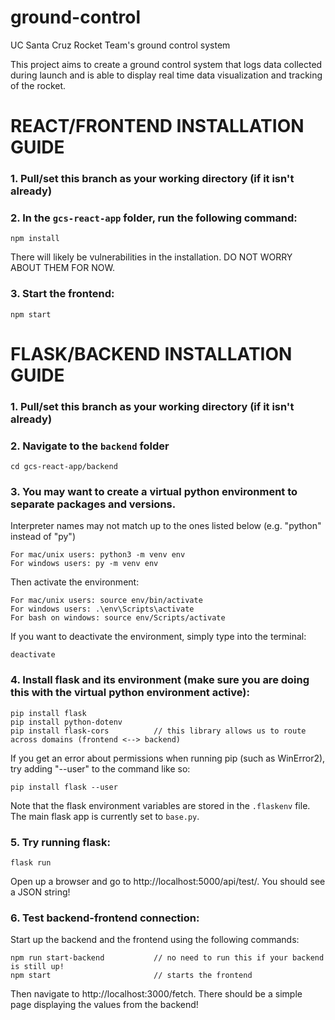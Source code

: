 # ground-control
UC Santa Cruz Rocket Team's ground control system

This project aims to create a ground control system that logs data collected during launch and is able to display real time data visualization and tracking of the rocket.

# REACT/FRONTEND INSTALLATION GUIDE

### 1. Pull/set this branch as your working directory (if it isn't already)

### 2. In the `gcs-react-app` folder, run the following command:

    npm install

There will likely be vulnerabilities in the installation. DO NOT WORRY ABOUT THEM FOR NOW.

### 3. Start the frontend:

    npm start

# FLASK/BACKEND INSTALLATION GUIDE

### 1. Pull/set this branch as your working directory (if it isn't already)

### 2. Navigate to the `backend` folder

    cd gcs-react-app/backend

### 3. You may want to create a virtual python environment to separate packages and versions.

Interpreter names may not match up to the ones listed below (e.g. "python" instead of "py")

    For mac/unix users: python3 -m venv env
    For windows users: py -m venv env

Then activate the environment:

    For mac/unix users: source env/bin/activate
    For windows users: .\env\Scripts\activate
    For bash on windows: source env/Scripts/activate

If you want to deactivate the environment, simply type into the terminal:

    deactivate

### 4. Install flask and its environment (make sure you are doing this with the virtual python environment active):

    pip install flask
    pip install python-dotenv
    pip install flask-cors          // this library allows us to route across domains (frontend <--> backend)
    
If you get an error about permissions when running pip (such as WinError2), try adding "--user" to the command like so:

    pip install flask --user

Note that the flask environment variables are stored in the `.flaskenv` file. The main flask app is currently set to `base.py`.

### 5. Try running flask:

    flask run

Open up a browser and go to http://localhost:5000/api/test/. You should see a JSON string!

### 6. Test backend-frontend connection:

Start up the backend and the frontend using the following commands:

    npm run start-backend           // no need to run this if your backend is still up!
    npm start                       // starts the frontend

Then navigate to http://localhost:3000/fetch. There should be a simple page displaying the values from the backend!

